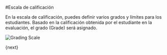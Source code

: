 <!-- add-breadcrumbs -->
#Escala de calificación

En la escala de calificación, puedes definir varios grados y límites para los estudiantes. Basado en la calificación obtenida por el estudiante en la evaluación, el grado (Grade) será asignado.

<img class="screenshot" alt="Grading Scale" src="{{docs_base_url}}/v13/assets/img/education/assessment/grading-scale.png">

{next}
